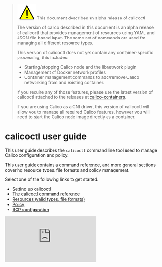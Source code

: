 > ![warning](../images/warning.png) This document describes an alpha release of calicoctl
>
> The version of calico described in this document is an alpha release of
> calicoctl that provides management of resources using YAML and JSON
> file-based input.  The same set of commands are used for managing all 
> different resource types.
>
> This version of calicoctl does not yet contain any container-specific
> processing, this includes:
>
> -  Starting/stopping Calico node and the libnetwork plugin
> -  Management of Docker network profiles
> -  Container management commands to add/remove Calico networking from
>    and existing container.
>
> If you require any of those features, please use the latest version of
> calicoctl attached to the releases at [calico-containers](https://github.com/projectcalico/calico-containers/releases).
>
> If you are using Calico as a CNI driver, this version of calicoctl will
> allow you to manage all required Calico features, however you will need
> to start the Calico node image directly as a container.

# calicoctl user guide

This user guide describes the `calicoctl` command line tool used to manage Calico
configuration and policy.

This user guide contains a command reference, and more general sections
covering resource types, file formats and policy management.

Select one of the following links to get started.

-  [Setting up calicoctl](general/setup.md)
-  [The calicoctl command reference](calicoctl.md)
-  [Resources (valid types, file formats)](resources/README.md)
-  [Policy](general/policy.md)
-  [BGP configuration](general/bgp.md)

[![Analytics](https://calico-ga-beacon.appspot.com/UA-52125893-3/libcalico-go/docs/calicoctl/README.md?pixel)](https://github.com/igrigorik/ga-beacon)
